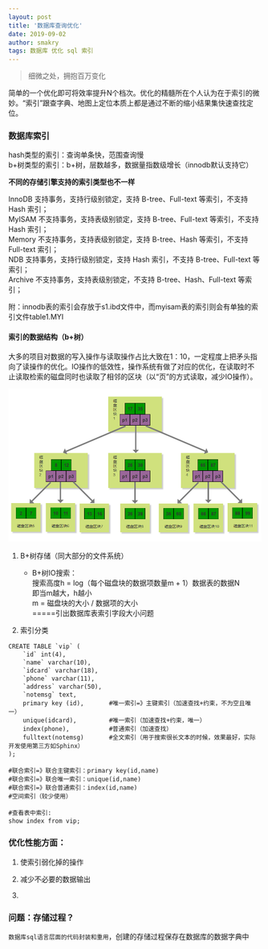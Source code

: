 ```yaml
---
layout: post
title: '数据库查询优化'
date: 2019-09-02
author: smakry
tags: 数据库 优化 sql 索引
---
```


> 细微之处，拥抱百万变化

简单的一个优化即可将效率提升N个档次。优化的精髓所在个人认为在于索引的微妙。“索引”跟查字典、地图上定位本质上都是通过不断的缩小结果集快速查找定位。

### 数据库索引
hash类型的索引：查询单条快，范围查询慢  
b+树类型的索引：b+树，层数越多，数据量指数级增长（innodb默认支持它）

**不同的存储引擎支持的索引类型也不一样** 

InnoDB 支持事务，支持行级别锁定，支持 B-tree、Full-text 等索引，不支持 Hash 索引；  
MyISAM 不支持事务，支持表级别锁定，支持 B-tree、Full-text 等索引，不支持 Hash 索引；  
Memory 不支持事务，支持表级别锁定，支持 B-tree、Hash 等索引，不支持 Full-text 索引；  
NDB 支持事务，支持行级别锁定，支持 Hash 索引，不支持 B-tree、Full-text 等索引；  
Archive 不支持事务，支持表级别锁定，不支持 B-tree、Hash、Full-text 等索引；  

附：innodb表的索引会存放于s1.ibd文件中，而myisam表的索引则会有单独的索引文件table1.MYI  

#### 索引的数据结构（b+树）

大多的项目对数据的写入操作与读取操作占比大致在1：10，一定程度上把矛头指向了读操作的优化。IO操作的低效性，操作系统有做了对应的优化，在读取时不止读取检索的磁盘同时也读取了相邻的区块（以“页”的方式读取，减少IO操作）。

![b+数据结构](https://github.com/smakry/smakry.github.io/raw/master/imags/2019-09-02-%E6%95%B0%E6%8D%AE%E5%BA%93%E6%9F%A5%E8%AF%A2%E4%BC%98%E5%8C%96/b%2Btreemap.png?raw=true)

1. B+树存储（同大部分的文件系统）
    - B+树IO搜索：  
搜索高度h = log（每个磁盘块的数据项数量m + 1）数据表的数据N  
即当m越大，h越小  
m = 磁盘块的大小 / 数据项的大小  
=====引出数据库表索引字段大小问题

2. 索引分类

````mysql
CREATE TABLE `vip` (
	`id` int(4),
	`name` varchar(10),
	`idcard` varchar(18),
	`phone` varchar(11),
	`address` varchar(50),
	`notemsg` text,
	primary key (id),		#唯一索引=》主键索引（加速查找+约束，不为空且唯一）
	unique(idcard),			#唯一索引（加速查找+约束，唯一）
	index(phone),			#普通索引（加速查找）
	fulltext(notemsg)		#全文索引（用于搜索很长文本的时候，效果最好，实际开发使用第三方如Sphinx）
);

#联合索引=》联合主键索引：primary key(id,name)
#联合索引=》联合唯一索引：unique(id,name)
#联合索引=》联合普通索引：index(id,name)
#空间索引（较少使用）

#查看表中索引:
show index from vip;
````

### 优化性能方面：

1. 使索引弱化掉的操作

2. 减少不必要的数据输出
3. 



### 问题：存储过程？
`数据库sql语言层面的代码封装和重用`，创建的存储过程保存在数据库的数据字典中


